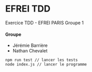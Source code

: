 # EFREI TDD
Exercice TDD - EFREI PARIS Groupe 1

#### Groupe
- Jérémie Barrière
- Nathan Chevalet

```
npm run test // lancer les tests
node index.js // lancer le programme
```
